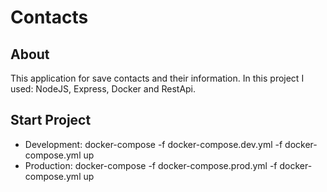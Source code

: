 # Contacts

## About

This application for save contacts and their information. In this project I used: NodeJS, Express, Docker and RestApi.

## Start Project

- Development: docker-compose -f docker-compose.dev.yml -f docker-compose.yml up
- Production: docker-compose -f docker-compose.prod.yml -f docker-compose.yml up
